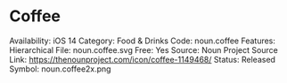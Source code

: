 # Coffee

Availability: iOS 14
Category: Food & Drinks
Code: noun.coffee
Features: Hierarchical
File: noun.coffee.svg
Free: Yes
Source: Noun Project
Source Link: https://thenounproject.com/icon/coffee-1149468/
Status: Released
Symbol: noun.coffee2x.png